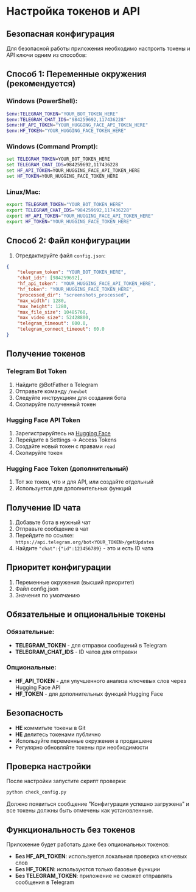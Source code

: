 # Настройка токенов и API

## Безопасная конфигурация

Для безопасной работы приложения необходимо настроить токены и API ключи одним из способов:

## Способ 1: Переменные окружения (рекомендуется)

### Windows (PowerShell):
```powershell
$env:TELEGRAM_TOKEN="YOUR_BOT_TOKEN_HERE"
$env:TELEGRAM_CHAT_IDS="984259692,117436228"
$env:HF_API_TOKEN="YOUR_HUGGING_FACE_API_TOKEN_HERE"
$env:HF_TOKEN="YOUR_HUGGING_FACE_TOKEN_HERE"
```

### Windows (Command Prompt):
```cmd
set TELEGRAM_TOKEN=YOUR_BOT_TOKEN_HERE
set TELEGRAM_CHAT_IDS=984259692,117436228
set HF_API_TOKEN=YOUR_HUGGING_FACE_API_TOKEN_HERE
set HF_TOKEN=YOUR_HUGGING_FACE_TOKEN_HERE
```

### Linux/Mac:
```bash
export TELEGRAM_TOKEN="YOUR_BOT_TOKEN_HERE"
export TELEGRAM_CHAT_IDS="984259692,117436228"
export HF_API_TOKEN="YOUR_HUGGING_FACE_API_TOKEN_HERE"
export HF_TOKEN="YOUR_HUGGING_FACE_TOKEN_HERE"
```

## Способ 2: Файл конфигурации

1. Отредактируйте файл `config.json`:
```json
{
    "telegram_token": "YOUR_BOT_TOKEN_HERE",
    "chat_ids": [984259692],
    "hf_api_token": "YOUR_HUGGING_FACE_API_TOKEN_HERE",
    "hf_token": "YOUR_HUGGING_FACE_TOKEN_HERE",
    "processed_dir": "screenshots_processed",
    "max_width": 1280,
    "max_height": 1280,
    "max_file_size": 10485760,
    "max_video_size": 52428800,
    "telegram_timeout": 600.0,
    "telegram_connect_timeout": 60.0
}
```

## Получение токенов

### Telegram Bot Token
1. Найдите @BotFather в Telegram
2. Отправьте команду `/newbot`
3. Следуйте инструкциям для создания бота
4. Скопируйте полученный токен

### Hugging Face API Token
1. Зарегистрируйтесь на [Hugging Face](https://huggingface.co/)
2. Перейдите в Settings → Access Tokens
3. Создайте новый токен с правами `read`
4. Скопируйте токен

### Hugging Face Token (дополнительный)
1. Тот же токен, что и для API, или создайте отдельный
2. Используется для дополнительных функций

## Получение ID чата

1. Добавьте бота в нужный чат
2. Отправьте сообщение в чат
3. Перейдите по ссылке: `https://api.telegram.org/bot<YOUR_TOKEN>/getUpdates`
4. Найдите `"chat":{"id":123456789}` - это и есть ID чата

## Приоритет конфигурации

1. Переменные окружения (высший приоритет)
2. Файл config.json
3. Значения по умолчанию

## Обязательные и опциональные токены

### Обязательные:
- **TELEGRAM_TOKEN** - для отправки сообщений в Telegram
- **TELEGRAM_CHAT_IDS** - ID чатов для отправки

### Опциональные:
- **HF_API_TOKEN** - для улучшенного анализа ключевых слов через Hugging Face API
- **HF_TOKEN** - для дополнительных функций Hugging Face

## Безопасность

- **НЕ** коммитьте токены в Git
- **НЕ** делитесь токенами публично
- Используйте переменные окружения в продакшене
- Регулярно обновляйте токены при необходимости

## Проверка настройки

После настройки запустите скрипт проверки:
```bash
python check_config.py
```

Должно появиться сообщение "Конфигурация успешно загружена" и все токены должны быть отмечены как установленные.

## Функциональность без токенов

Приложение будет работать даже без опциональных токенов:
- **Без HF_API_TOKEN**: используется локальная проверка ключевых слов
- **Без HF_TOKEN**: используются только базовые функции
- **Без TELEGRAM_TOKEN**: приложение не сможет отправлять сообщения в Telegram 